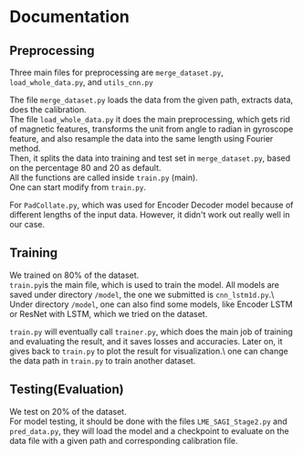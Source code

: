 # Documentation 

## Preprocessing 
Three main files for preprocessing are ```merge_dataset.py```, ```load_whole_data.py```, and ```utils_cnn.py```

The file ```merge_dataset.py``` loads the data from the given path, extracts data, does the calibration.\
The file ```load_whole_data.py``` it does the main preprocessing, which gets rid of magnetic features, transforms the unit from angle to radian in gyroscope feature, and also resample the data into the same length using Fourier method.\
Then, it splits the data into training and test set in ```merge_dataset.py```, based on the percentage 80 and 20 as default.\
All the functions are called inside ```train.py``` (main).\
One can start modify from ```train.py```.

For ```PadCollate.py```, which was used for Encoder Decoder model because of different lengths of the input data. However, it didn't work out really well in our case. 
## Training
We trained on 80% of the dataset. \
```train.py```is the main file, which is used to train the model. All models are saved under directory ```/model```, the one we submitted is ```cnn_lstm1d.py```.\ 
Under directory ```/model```, one can also find some models, like Encoder LSTM or ResNet with LSTM, which we tried on the dataset. 

```train.py``` will eventually call ```trainer.py```, which does the main job of training and evaluating the result, and it saves losses and accuracies. 
Later on, it gives back to ```train.py``` to plot the result for visualization.\ 
one can change the data path in ```train.py``` to train another dataset.

## Testing(Evaluation) 
We test on 20% of the dataset. \
For model testing, it should be done with the files ```LME_SAGI_Stage2.py``` and ```pred_data.py```, they will load the model and a checkpoint to evaluate on the data file with a given path and corresponding calibration file.
